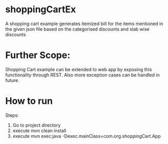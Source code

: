 # shoppingCartEx
A shopping cart example generates itemized bill for the items mentioned in the given json file based on the categorised discounts and slab wise discounts

# Further Scope:
Shopping Cart example can be extended to web app by exposing this functionality through REST.
Also more exception cases can be handled in future. 

# How to run
Steps: 
1. Go to project directory
2. execute mvn clean install
3. execute mvn exec:java -Dexec.mainClass=com.org.shoppingCart.App
		
		
